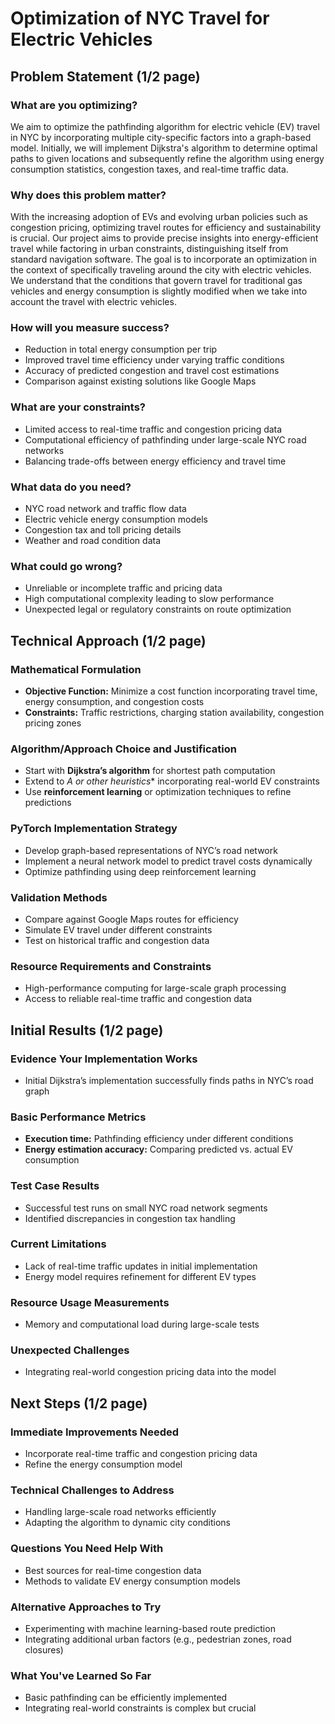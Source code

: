 # Optimization of NYC Travel for Electric Vehicles

## Problem Statement (1/2 page)

### What are you optimizing?  
We aim to optimize the pathfinding algorithm for electric vehicle (EV) travel in NYC by incorporating multiple city-specific factors into a graph-based model. 
Initially, we will implement Dijkstra's algorithm to determine optimal paths to given locations and subsequently refine the 
algorithm using energy consumption statistics, congestion taxes, and real-time traffic data. 

### Why does this problem matter?  
With the increasing adoption of EVs and evolving urban policies such as congestion pricing, optimizing travel routes for efficiency and sustainability is crucial. 
Our project aims to provide precise insights into energy-efficient travel while factoring in urban constraints, 
distinguishing itself from standard navigation software. The goal is to incorporate an optimization in the context of specifically traveling around the city with electric vehicles.
We understand that the conditions that govern travel for traditional gas vehicles and energy consumption is slightly modified when we take into account the travel with electric vehicles.



### How will you measure success?  
- Reduction in total energy consumption per trip  
- Improved travel time efficiency under varying traffic conditions  
- Accuracy of predicted congestion and travel cost estimations  
- Comparison against existing solutions like Google Maps  

### What are your constraints?  
- Limited access to real-time traffic and congestion pricing data  
- Computational efficiency of pathfinding under large-scale NYC road networks  
- Balancing trade-offs between energy efficiency and travel time  

### What data do you need?  
- NYC road network and traffic flow data  
- Electric vehicle energy consumption models  
- Congestion tax and toll pricing details  
- Weather and road condition data  

### What could go wrong?  
- Unreliable or incomplete traffic and pricing data  
- High computational complexity leading to slow performance  
- Unexpected legal or regulatory constraints on route optimization  

## Technical Approach (1/2 page)

### Mathematical Formulation  
- **Objective Function:** Minimize a cost function incorporating travel time, energy consumption, and congestion costs  
- **Constraints:** Traffic restrictions, charging station availability, congestion pricing zones  

### Algorithm/Approach Choice and Justification  
- Start with **Dijkstra’s algorithm** for shortest path computation  
- Extend to **A* or other heuristics** incorporating real-world EV constraints  
- Use **reinforcement learning** or optimization techniques to refine predictions  

### PyTorch Implementation Strategy  
- Develop graph-based representations of NYC’s road network  
- Implement a neural network model to predict travel costs dynamically  
- Optimize pathfinding using deep reinforcement learning  

### Validation Methods  
- Compare against Google Maps routes for efficiency  
- Simulate EV travel under different constraints  
- Test on historical traffic and congestion data  

### Resource Requirements and Constraints  
- High-performance computing for large-scale graph processing  
- Access to reliable real-time traffic and congestion data  

## Initial Results (1/2 page)

### Evidence Your Implementation Works  
- Initial Dijkstra’s implementation successfully finds paths in NYC’s road graph  

### Basic Performance Metrics  
- **Execution time:** Pathfinding efficiency under different conditions  
- **Energy estimation accuracy:** Comparing predicted vs. actual EV consumption  

### Test Case Results  
- Successful test runs on small NYC road network segments  
- Identified discrepancies in congestion tax handling  

### Current Limitations  
- Lack of real-time traffic updates in initial implementation  
- Energy model requires refinement for different EV types  

### Resource Usage Measurements  
- Memory and computational load during large-scale tests  

### Unexpected Challenges  
- Integrating real-world congestion pricing data into the model  

## Next Steps (1/2 page)

### Immediate Improvements Needed  
- Incorporate real-time traffic and congestion pricing data  
- Refine the energy consumption model  

### Technical Challenges to Address  
- Handling large-scale road networks efficiently  
- Adapting the algorithm to dynamic city conditions  

### Questions You Need Help With  
- Best sources for real-time congestion data  
- Methods to validate EV energy consumption models  

### Alternative Approaches to Try  
- Experimenting with machine learning-based route prediction  
- Integrating additional urban factors (e.g., pedestrian zones, road closures)  

### What You've Learned So Far  
- Basic pathfinding can be efficiently implemented  
- Integrating real-world constraints is complex but crucial  
